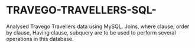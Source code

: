 # TRAVEGO-TRAVELLERS-SQL-
Analysed Travego Travellers data using MySQL. Joins, where clause, order by clause, Having clause, subquery are to be used to perform several operations in this database.
